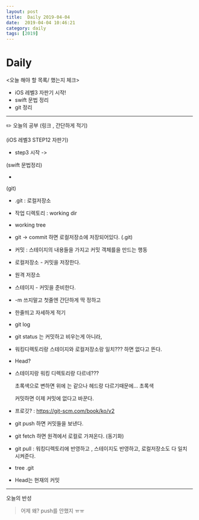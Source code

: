 ```yaml
---
layout: post
title:  Daily 2019-04-04
date:  2019-04-04 10:46:21
category: daily
tags: [2019]
---
```


# Daily

<오늘 해야 할 목록/ 했는지 체크>

- iOS 레벨3 자판기 시작!
- swift 문법 정리
- git 정리

------

✏️ 오늘의 공부 (링크 , 간단하게 적기)

(iOS 레벨3  STEP12 자판기)

- step3 시작 ->

(swift 문법정리)

- 

(git)

* .git : 로컬저장소
* 작업 디렉토리 : working dir
* working tree
* git -> commit 하면 로컬저장소에 저장되어있다. (.git)
* 커밋 : 스테이지의 내용들을 가지고 커밋 객체를을 만드는 행동
* 로컬저장소 - 커밋을 저장한다.
* 원격 저장소
* 스테이지 - 커밋을 준비한다.
* -m 쓰지말고 첫줄엔 간단하게 딱 정하고
* 한줄띄고 자세하게 적기
* git log
* git status 는 커밋하고 비우는게 아니라, 

* 워킹디렉토리랑 스테이지와 로컬저장소랑 일치??? 하면 없다고 뜬다.

* Head? 

* 스테이지랑 워킹 디렉토리랑 다르네??? 

  초록색으로 변하면 위에 는 같으나 헤드랑 다르기때문에... 초록색

  커밋하면 이제 커밋에 없다고 바꾼다.

* 프로깃? : <https://git-scm.com/book/ko/v2>

* git push 하면 커밋들을 보낸다. 

* git fetch 하면 원격에서 로컬로 가져온다. (동기화)

* git pull : 워킹디렉토리에 반영하고 , 스테이지도 반영하고, 로컬저장소도 다 일치 시켜준다.

* tree .git 

* Head는 현재의 커밋

------

오늘의 반성

> 어제 왜? push를 안했지 ㅠㅠ 
>
> 